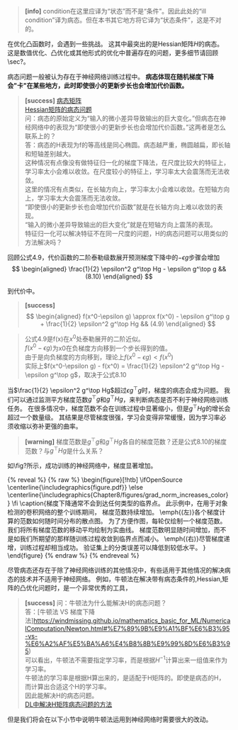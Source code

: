 > **[info]** condition在这里应译为“状态”而不是“条件”。因此此处的“ill condition”译为病态。但在本书其它地方将它译为“状态条件”，这是不对的。  

在优化凸函数时，会遇到一些挑战。
这其中最突出的是Hessian矩阵$H$的病态。
这是数值优化、凸优化或其他形式的优化中普遍存在的问题，更多细节请回顾\sec?。

病态问题一般被认为存在于神经网络训练过程中。
**病态体现在随机梯度下降会"卡"在某些地方，此时即使很小的更新步长也会增加代价函数。**  
> **[success]** 
[病态矩阵](https://windmissing.github.io/mathematics_basic_for_ML/LinearAlgebra/IllConditioning.html)  
[Hessian矩阵的病态问题](https://windmissing.github.io/mathematics_basic_for_ML/LinearAlgebra/Hessian.html)  
问：病态的原始定义为“输入的微小差异导致输出的巨大变化。”但病态在神经网络中的表现为“即使很小的更新步长也会增加代价函数。”这两者是怎么联系上的？  
答：病态的H表现为f的等高线是同心椭圆。病态越严重，椭圆越扁，即长轴和短轴差别越大。  
这种情况有点像没有做特征归一化的梯度下降法，在尺度比较大的特征上，学习率太小会难以收敛。在尺度较小的特征上，学习率太大会震荡而无法收敛。  
这里的情况有点类似，在长轴方向上，学习率太小会难以收敛。在短轴方向上，学习率太大会震荡而无法收敛。  
“即使很小的更新步长也会增加代价函数”就是在长轴方向上难以收敛的表现。  
“输入的微小差异导致输出的巨大变化”就是在短轴方向上震荡的表现。  
特征归一化可以解决特征不在同一尺度的问题，H的病态问题可以用类似的方法解决吗？  

回顾公式4.9，代价函数的二阶泰勒级数展开预测梯度下降中的$-\epsilon g$步骤会增加  
$$
\begin{aligned}
    \frac{1}{2} \epsilon^2 g^\top Hg - \epsilon g^\top g && (8.10)
\end{aligned}
$$

到代价中。  
> **[success]**  
$$
\begin{aligned}
f(x^0-\epsilon g) \approx f(x^0) - \epsilon g^\top g + \frac{1}{2} \epsilon^2 g^\top Hg  && (4.9)
\end{aligned}
$$

> 公式4.9是f(x)在$x^0$处泰勒展开的二阶近似。  
$f(x^0-\epsilon g)$为x0在负梯度方向移到一个步长得到的值。  
由于是向负梯度的方向移到，理论上$f(x^0-\epsilon g) < f(x^0)$  
实际上$f(x^0-\epsilon g) - f(x^0) = \frac{1}{2} \epsilon^2 g^\top Hg - \epsilon g^\top g$，取决于公式8.10  

当$\frac{1}{2} \epsilon^2 g^\top Hg$超过$\epsilon g^\top g$时，梯度的病态会成为问题。
我们可以通过监测平方梯度范数$g^\top g$和$g^\top Hg$，来判断病态是否不利于神经网络训练任务。
在很多情况中，梯度范数不会在训练过程中显著缩小，但是$g^\top Hg$的增长会超过一个数量级。
其结果是尽管梯度很强，学习会变得非常缓慢，因为学习率必须收缩以弥补更强的曲率。  
> **[warning]**  梯度范数是$g^\top g$和$g^\top Hg$各自的梯度范数？还是公式8.10的梯度范数？与$g^\top Hg$是什么关系？    

如\fig?所示，成功训练的神经网络中，梯度显著增加。

{% reveal %}
{% raw %}
\begin{figure}[!htb]
\ifOpenSource
\centerline{\includegraphics{figure.pdf}}
\else
\centerline{\includegraphics{Chapter8/figures/grad_norm_increases_color}}
\fi
\caption{梯度下降通常不会到达任何类型的临界点。
此示例中，在用于对象检测的卷积网络的整个训练期间， 梯度范数持续增加。
\emph{(左)}各个梯度计算的范数如何随时间分布的散点图。
为了方便作图，每轮仅绘制一个梯度范数。 
我们将所有梯度范数的移动平均绘制为实曲线。
梯度范数明显随时间增加，而不是如我们所期望的那样随训练过程收敛到临界点而减小。
\emph{(右)}尽管梯度递增，训练过程却相当成功。 
验证集上的分类误差可以降低到较低水平。
}
\end{figure}
{% endraw %}
{% endreveal %}

尽管病态还存在于除了神经网络训练的其他情况中，有些适用于其他情况的解决病态的技术并不适用于神经网络。
例如，牛顿法在解决带有病态条件的\,Hessian\,矩阵的凸优化问题时，是一个非常优秀的工具，  
> **[success]**  问：牛顿法为什么能解决H的病态问题？  
答：[牛顿法 VS 梯度下降法]https://windmissing.github.io/mathematics_basic_for_ML/NumericalComputation/Newton.html#%E7%89%9B%E9%A1%BF%E6%B3%95-vs-%E6%A2%AF%E5%BA%A6%E4%B8%8B%E9%99%8D%E6%B3%95)  
可以看出，牛顿法不需要指定学习率，而是根据$H^{-1}$计算出来一组值来作为学习率。   
牛顿法的学习率是根据H算出来的，是适配于H矩阵的。即使是病态的H，而计算出合适这个H的学习率。  
因此能解决H的病态问题。  
[DL中解决H矩阵病态问题的方法](https://windmissing.github.io/Bible-DeepLearning/Chapter8/3BasicAlgorithms/2Momentum.html)  


但是我们将会在以下小节中说明牛顿法运用到神经网络时需要很大的改动。